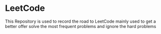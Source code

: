 # LeetCode
This Repository is used to record the road to LeetCode
mainly used to get a better offer
solve the most frequent problems and ignore the hard problems
